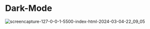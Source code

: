 # Dark-Mode

![screencapture-127-0-0-1-5500-index-html-2024-03-04-22_09_05](https://github.com/Krisheditz03/Dark-Mode/assets/135522095/4c0844fb-2c05-42a4-bca6-bd4544ccb192)
